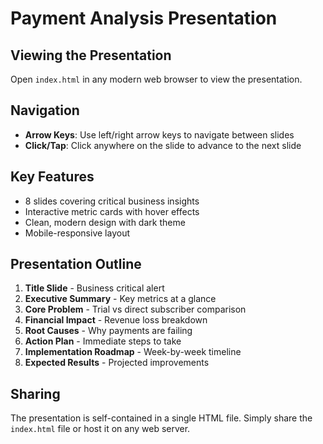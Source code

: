 # Payment Analysis Presentation

## Viewing the Presentation

Open `index.html` in any modern web browser to view the presentation.

## Navigation

- **Arrow Keys**: Use left/right arrow keys to navigate between slides
- **Click/Tap**: Click anywhere on the slide to advance to the next slide

## Key Features

- 8 slides covering critical business insights
- Interactive metric cards with hover effects
- Clean, modern design with dark theme
- Mobile-responsive layout

## Presentation Outline

1. **Title Slide** - Business critical alert
2. **Executive Summary** - Key metrics at a glance
3. **Core Problem** - Trial vs direct subscriber comparison
4. **Financial Impact** - Revenue loss breakdown
5. **Root Causes** - Why payments are failing
6. **Action Plan** - Immediate steps to take
7. **Implementation Roadmap** - Week-by-week timeline
8. **Expected Results** - Projected improvements

## Sharing

The presentation is self-contained in a single HTML file. Simply share the `index.html` file or host it on any web server. 